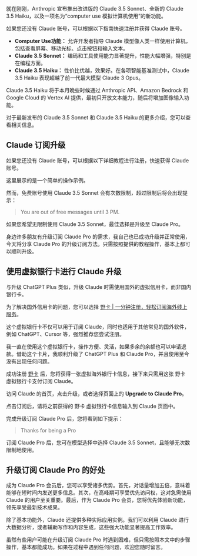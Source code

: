 就在刚刚，Anthropic 宣布推出改进版的 Claude 3.5 Sonnet、全新的 Claude 3.5 Haiku，以及一项名为“computer use 模拟计算机使用”的新功能。

如果您还没有 Claude 账号，可以根据以下指南快速注册并获得 Claude 账号。

- **Computer Use功能：** 允许开发者指导 Claude 模型像人类一样使用计算机，包括查看屏幕、移动光标、点击按钮和输入文本。
- **Claude 3.5 Sonnet：** 编码和工具使用能力显著提升，性能大幅增强，特别是在编程方面。
- **Claude 3.5 Haiku：** 性价比优越，效果好。在各项智能基准测试中，Claude 3.5 Haiku 表现超越了前一代最大模型 Claude 3 Opus。

Claude 3.5 Haiku 将于本月晚些时候通过 Anthropic API、Amazon Bedrock 和 Google Cloud 的 Vertex AI 提供，最初只开放文本能力，随后将增加图像输入功能。

对于最新发布的 Claude 3.5 Sonnet 和 Claude 3.5 Haiku 的更多介绍，您可以查看相关信息。

## Claude 订阅升级

如果您还没有 Claude 账号，可以根据以下详细教程进行注册，快速获得 Claude 账号。

这里展示的是一个简单的操作示例。

然而，免费账号使用 Claude 3.5 Sonnet 会有次数限制，超过限制后将会出现提示：

> You are out of free messages until 3 PM.

如果您希望无限制使用 Claude 3.5 Sonnet，最佳选择是升级至 Claude Pro。

身边许多朋友有升级订阅 Claude Pro 的需求，我自己也已成功升级并正常使用，今天将分享 Claude Pro 的升级订阅方法。只需按照提供的教程操作，基本上都可以顺利升级。

## 使用虚拟银行卡进行 Claude 升级

与升级 ChatGPT Plus 类似，升级 Claude 时需使用国外的虚拟信用卡，而非国内银行卡。

为了解决国外信用卡的问题，您可以选择 [野卡 | 一分钟注册，轻松订阅海外线上服务](https://bit.ly/bewildcard)。

这个虚拟银行卡不仅可以用于订阅 Claude，同时也适用于其他常见的国外软件，例如 ChatGPT、Cursor 等，强烈推荐您尝试注册。

我一直在使用这个虚拟银行卡，操作方便、灵活，如果多余的余额也可以申请退款。借助这个卡片，我顺利升级了 ChatGPT Plus 和 Claude Pro，并且使用至今没有出现任何问题。

成功注册 [野卡](https://bit.ly/bewildcard) 后，您将获得一张虚拟海外银行卡信息，接下来只需用这张 野卡 虚拟银行卡支付订阅 Claude。

访问 Claude 的首页，点击升级，或者选择页面上的 **Upgrade to Claude Pro**。

点击订阅后，请将之前获得的 野卡 虚拟银行卡信息输入到 Claude 页面中。

完成升级订阅 Claude Pro 后，您将看到如下提示：

> Thanks for being a Pro

订阅 Claude Pro 后，您可在模型选择中选择 Claude 3.5 Sonnet，且能够无次数限制地使用。

## 升级订阅 Claude Pro 的好处

成为 Claude Pro 会员后，您可以享受诸多优势。首先，对话量增加五倍，意味着能够在短时间内发送更多信息。其次，在高峰期可享受优先访问权，这对急需使用 Claude 的用户至关重要。最后，作为 Claude Pro 会员，您将优先体验新功能，领先享受最新技术成果。

除了基本功能外，Claude 还提供多种实际应用实例。我们可以利用 Claude 进行大数据分析，或者辅助写作和内容生成，这些强大功能显著提高工作效率。

虽然有些用户可能在升级订阅 Claude Pro 时遇到困难，但只需按照本文中的步骤操作，基本都能成功。如果在过程中遇到任何问题，欢迎您随时留言。